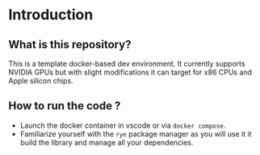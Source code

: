 # Introduction

## What is this repository?

This is a template docker-based dev environment. It currently supports NVIDIA GPUs but with slight modifications it can target for x86 CPUs and Apple silicon chips.

## How to run the code ?

* Launch the docker container in vscode or via `docker compose`.
* Familiarize yourself with the `rye` package manager as you will use it it build the library and manage all your dependencies.
